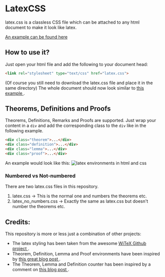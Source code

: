 # LatexCSS

latex.css is a classless CSS file which can be attached to any html document to make it look like latex.

[ An example can be found here ](https://davidrzs.github.io/latexcss/example.html)


## How to use it?
Just open your html file and add the following to your document head:
```html
<link rel="stylesheet" type="text/css" href="latex.css">
```
(Of course you still need to download the latex.css file and place it in the same directory)
The whole document should now look similar to [ this example ](https://davidrzs.github.io/latexcss/example.html) .


## Theorems, Definitions and Proofs
Theorems, Definitions, Remarks and Proofs are supported. Just wrap your content in a `div` and add the corresponding class to the `div` like in the following example. 

```html
<div class="theorem">...</div>
<div class="definition">...</div>
<div class="lemma">...</div>
<div class="proof">...</div>
```

An example would look like this:
![latex environments in html and css](https://raw.githubusercontent.com/davidrzs/latexcss/master/example/envs.PNG)


### Numbered vs Not-numbered
There are two latex.css files in this repository. 
 1. latex.css -> This is the normal one and numbers the theorems etc.
 2. latex_no_numbers.css -> Exactly the same as latex.css but doesn't number the theorems etc. 

## Credits:
This repository is more or less just a combination of other projects:
- The latex styling has been taken from the awesome  [  WiTeX Github project ](https://github.com/AndrewBelt/WiTeX).
- Theorem, Definition, Lemma and Proof environments have been inspired by [  this great blog post ](http://drz.ac/2013/01/17/latex-theorem-like-environments-for-the-web/). 
- The Theorem, Lemma and Definition counter has been inspired by a comment on [  this blog post ](http://drz.ac/2013/01/17/latex-theorem-like-environments-for-the-web/). 
